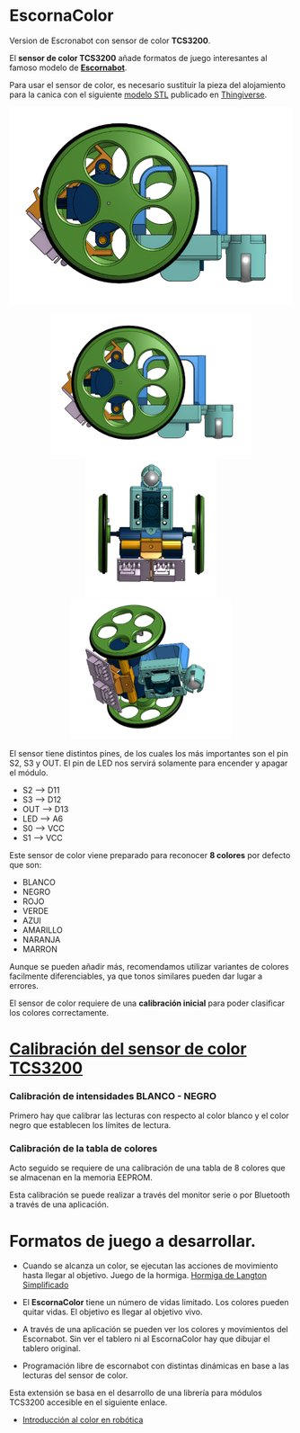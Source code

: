 # EscornaColor
Version de Escronabot con sensor de color **TCS3200**.

El **sensor de color TCS3200** añade formatos de juego interesantes al famoso modelo de [**Escornabot**](https://escornabot.com/web/es).

Para usar el sensor de color, es necesario sustituir la pieza del alojamiento para la canica con el siguiente [modelo STL](https://www.thingiverse.com/thing:3934783) publicado en [Thingiverse](https://www.thingiverse.com/thing:3934783).

![EscornaSide](src/TCS3200_Side.png) 

<p align="center">
  <img  src="src/TCS3200_Side.png" height="250"/>
  <img  src="src/TCS3200_Bottom.png" height="250"/>
  <img  src="src/TCS3200_BottomSide.png" height="250"/>
</p>

El sensor tiene distintos pines, de los cuales los más importantes son el pin S2, S3 y OUT. El pin de LED nos servirá solamente para encender y apagar el módulo.
- S2 --> D11
- S3 --> D12
- OUT --> D13
- LED --> A6
- S0 --> VCC
- S1 --> VCC

Este sensor de color viene preparado para reconocer **8 colores** por defecto que son:

- BLANCO
- NEGRO
- ROJO
- VERDE
- AZUl
- AMARILLO
- NARANJA
- MARRON

Aunque se pueden añadir más, recomendamos utilizar variantes de colores facilmente diferenciables, ya que tonos similares pueden dar lugar a errores.

El sensor de color requiere de una **calibración inicial** para poder clasificar los colores correctamente. 

# [Calibración del sensor de color TCS3200](http://blascarr.com/lessons/tcs3200-color-sensor-calibration/)

### Calibración de intensidades BLANCO - NEGRO
Primero hay que calibrar las lecturas con respecto al color blanco y el color negro que establecen los límites de lectura.

### Calibración de la tabla de colores
Acto seguido se requiere de una calibración de una tabla de 8 colores que se almacenan en la memoria EEPROM.

Esta calibración se puede realizar a través del monitor serie o por Bluetooth a través de una aplicación.

# Formatos de juego a desarrollar.

- Cuando se alcanza un color, se ejecutan las acciones de movimiento hasta llegar al objetivo. Juego de la hormiga. [Hormiga de Langton Simplificado](https://es.wikipedia.org/wiki/Hormiga_de_Langton)
- El **EscornaColor** tiene un número de vidas limitado. Los colores pueden quitar vidas. El objetivo es llegar al objetivo vivo.
- A través de una aplicación se pueden ver los colores y movimientos del Escornabot. Sin ver el tablero ni al EscornaColor hay que dibujar el tablero original.

- Programación libre de escornabot con distintas dinámicas en base a las lecturas del sensor de color.

Esta extensión se basa en el desarrollo de una librería para módulos TCS3200 accesible en el siguiente enlace.

- [Introducción al color en robótica](http://blascarr.com/lessons/introduccion-al-color/)